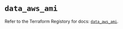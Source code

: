 # `data_aws_ami`

Refer to the Terraform Registory for docs: [`data_aws_ami`](https://registry.terraform.io/providers/hashicorp/aws/5.13.0/docs/data-sources/ami).
